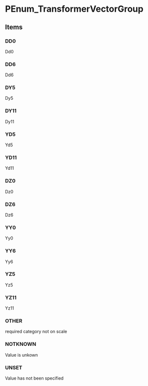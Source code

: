 # PEnum_TransformerVectorGroup

## Items

### DD0
Dd0

### DD6
Dd6

### DY5
Dy5

### DY11
Dy11

### YD5
Yd5

### YD11
Yd11

### DZ0
Dz0

### DZ6
Dz6

### YY0
Yy0

### YY6
Yy6

### YZ5
Yz5

### YZ11
Yz11

### OTHER
required category not on scale

### NOTKNOWN
Value is unkown

### UNSET
Value has not been specified
